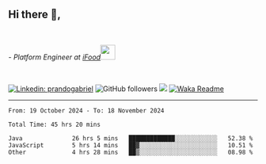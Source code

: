 <h2>Hi there  👋,</h2> </br>

<p><em>- Platform Engineer at <a href="https://www.ifood.com.br/">iFood</a><img src="https://media.giphy.com/media/WUlplcMpOCEmTGBtBW/giphy.gif" width="30"> 
</em></p></br>


[![Linkedin: prandogabriel](https://img.shields.io/badge/-prandogabriel-blue?style=flat-square&logo=Linkedin&logoColor=white&link=https://www.linkedin.com/in/prandogabriel/)](https://www.linkedin.com/in/prandogabriel)
![GitHub followers](https://img.shields.io/github/followers/prandogabriel?label=Follow&style=social)
![](https://visitor-badge.glitch.me/badge?page_id=prandogabriel.prandogabriel)
[![Waka Readme](https://github.com/prandogabriel/prandogabriel/actions/workflows/update-stats.yml.yml/badge.svg)](https://github.com/prandogabriel/prandogabriel/actions/workflows/update-stats.yml.yml)

---

<!--START_SECTION:waka-->

```golang
From: 19 October 2024 - To: 18 November 2024

Total Time: 45 hrs 20 mins

Java              26 hrs 5 mins   █████████████░░░░░░░░░░░░   52.38 %
JavaScript        5 hrs 14 mins   ██▓░░░░░░░░░░░░░░░░░░░░░░   10.51 %
Other             4 hrs 28 mins   ██▒░░░░░░░░░░░░░░░░░░░░░░   08.98 %
```

<!--END_SECTION:waka-->
